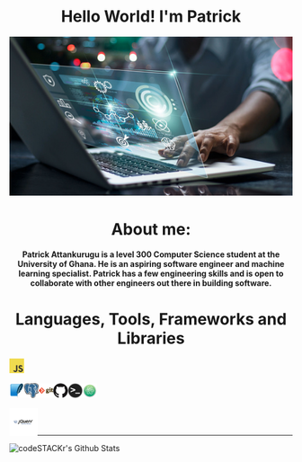 <div align="center">

<h1>Hello World! I'm Patrick</h1>

</div>

 

<div align="center">
 
![alt text](ai.jpg)

</div>
 
<div align="center">

<h1>About me:</h1>

</div>

<div align="center">

<h4>
 <P>Patrick Attankurugu is a level 300 Computer Science student at the University of Ghana.
  He is an aspiring software engineer and machine learning specialist. Patrick has a few engineering skills and is open to collaborate with other engineers out there in building software.</P>

</h4>

</div>


</div>

<div align="center">

<h1>Languages, Tools, Frameworks and Libraries</h1>
<img align="left" alt="JavaScript" width="26px" src="https://raw.githubusercontent.com/github/explore/80688e429a7d4ef2fca1e82350fe8e3517d3494d/topics/javascript/javascript.png" />

<br />
<br />

<div style="margin-top:10px">
<img align="left" alt="SQLite" width="26px" src="https://raw.githubusercontent.com/github/explore/2d218e3aa252dc90eef269b34eeec1fbd15dc07e/topics/sqlite/sqlite.png" />
<img align="left" alt="PostgreSQL" width="26px" src="https://raw.githubusercontent.com/github/explore/80688e429a7d4ef2fca1e82350fe8e3517d3494d/topics/postgresql/postgresql.png" />
<img align="left" alt="Git" width="26px" src="https://raw.githubusercontent.com/github/explore/80688e429a7d4ef2fca1e82350fe8e3517d3494d/topics/git/git.png" />
<img align="left" alt="GitHub" width="26px" src="https://raw.githubusercontent.com/github/explore/78df643247d429f6cc873026c0622819ad797942/topics/github/github.png" />
<img align="left" alt="Terminal" width="26px" src="https://raw.githubusercontent.com/github/explore/80688e429a7d4ef2fca1e82350fe8e3517d3494d/topics/terminal/terminal.png" />
<img align="left" alt="Atom" width="26px" src="https://raw.githubusercontent.com/github/explore/80688e429a7d4ef2fca1e82350fe8e3517d3494d/topics/atom/atom.png" />
</div>

<br />
<br />


<div style="margin-top:10px">
<img align="left" alt="Jquery" width="50px" src="https://raw.githubusercontent.com/github/explore/80688e429a7d4ef2fca1e82350fe8e3517d3494d/topics/jquery/jquery.png" />

</div>

<br />
<br />
</div>

---

<img align="left" alt="codeSTACKr's Github Stats" src="https://github-readme-stats.vercel.app/api?username=PatrickAttankurugu&show_icons=true&hide_border=true&count_private=true" />

<br />
<br />


[website]: http://patrickattankurugu.github.io/
[linkedin]: https://www.linkedin.com/in/patrickattankurugu1/




